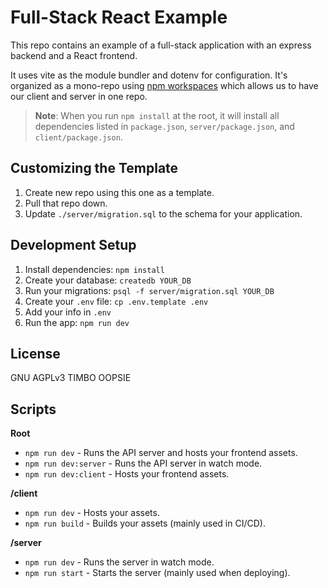 # Full-Stack React Example

This repo contains an example of a full-stack application with an express backend and a React frontend.

It uses vite as the module bundler and dotenv for configuration. It's organized as a mono-repo using [npm workspaces](https://docs.npmjs.com/cli/v7/using-npm/workspaces) which allows us to have our client and server in one repo.

> **Note**: When you run `npm install` at the root, it will install all dependencies listed in `package.json`, `server/package.json`, and `client/package.json`.

## Customizing the Template

1. Create new repo using this one as a template.
1. Pull that repo down.
1. Update `./server/migration.sql` to the schema for your application.

## Development Setup

1. Install dependencies: `npm install`
1. Create your database: `createdb YOUR_DB`
1. Run your migrations: `psql -f server/migration.sql YOUR_DB`
1. Create your `.env` file: `cp .env.template .env`
1. Add your info in `.env`
1. Run the app: `npm run dev`

## License

GNU AGPLv3
TIMBO
OOPSIE

## Scripts

**Root**

- `npm run dev` - Runs the API server and hosts your frontend assets.
- `npm run dev:server` - Runs the API server in watch mode.
- `npm run dev:client` - Hosts your frontend assets.

**/client**

- `npm run dev` - Hosts your assets.
- `npm run build` - Builds your assets (mainly used in CI/CD).

**/server**

- `npm run dev` - Runs the server in watch mode.
- `npm run start` - Starts the server (mainly used when deploying).
